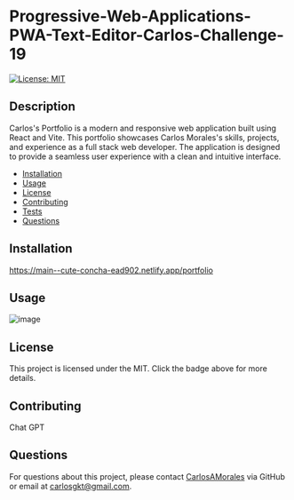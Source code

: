 # Progressive-Web-Applications-PWA-Text-Editor-Carlos-Challenge-19

[![License: MIT](https://img.shields.io/badge/License-MIT-yellow.svg)](https://opensource.org/licenses/MIT)

## Description

Carlos's Portfolio is a modern and responsive web application built using React and Vite. This portfolio showcases Carlos Morales's skills, projects, and experience as a full stack web developer. The application is designed to provide a seamless user experience with a clean and intuitive interface.

- [Installation](#installation)
- [Usage](#usage)
- [License](#license)
- [Contributing](#contributing)
- [Tests](#tests)
- [Questions](#questions)

## Installation

https://main--cute-concha-ead902.netlify.app/portfolio


## Usage

![image](https://github.com/carlosamorales/React_Portfolio_Carlos/assets/7796766/a97fd6b6-9684-4593-8640-317fe0d1ed9e)




## License

This project is licensed under the MIT. Click the badge above for more details.

## Contributing

Chat GPT

## Questions

For questions about this project, please contact [CarlosAMorales](https://github.com/CarlosAMorales) via GitHub or email at carlosgkt@gmail.com.
